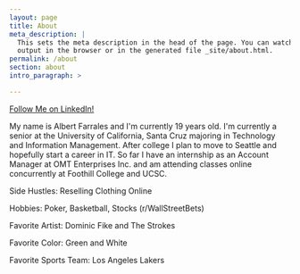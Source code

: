 ```yaml
---
layout: page
title: About
meta_description: |
  This sets the meta description in the head of the page. You can watch the 
  output in the browser or in the generated file _site/about.html.
permalink: /about
section: about
intro_paragraph: >

---
```

  <div class="LI-profile-badge"  data-version="v1" data-size="medium" data-locale="en_US" data-type="horizontal" data-theme="light" data-vanity="albert-farrales-181547107"><a class="LI-simple-link" href='https://www.linkedin.com/in/albert-farrales-181547107?trk=profile-badge'>Follow Me on LinkedIn!</a></div>
  
  
  My name is Albert Farrales and I'm currently 19 years old. 
  I'm currently a senior at the University of California, Santa Cruz
  majoring in Technology and Information Management. After college 
  I plan to move to Seattle and hopefully start a career in IT. 
  So far I have an internship as an Account Manager at OMT Enterprises 
  Inc. and am attending classes online concurrently at Foothill College 
  and UCSC.
  
  Side Hustles: Reselling Clothing Online
  
  Hobbies: Poker, Basketball, Stocks (r/WallStreetBets)
  
  Favorite Artist: Dominic Fike and The Strokes
  
  Favorite Color: Green and White
  
  Favorite Sports Team: Los Angeles Lakers
  

